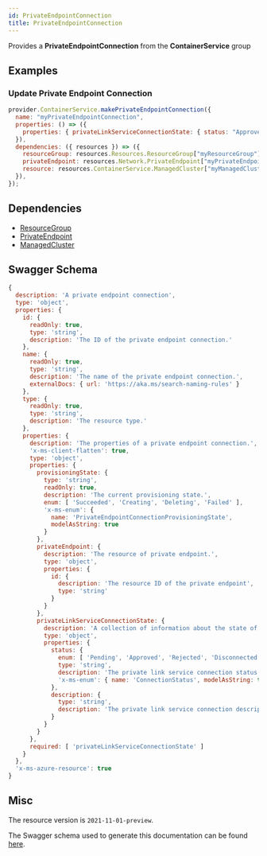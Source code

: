 ```yaml
---
id: PrivateEndpointConnection
title: PrivateEndpointConnection
---
```

Provides a **PrivateEndpointConnection** from the **ContainerService** group
## Examples
### Update Private Endpoint Connection
```js
provider.ContainerService.makePrivateEndpointConnection({
  name: "myPrivateEndpointConnection",
  properties: () => ({
    properties: { privateLinkServiceConnectionState: { status: "Approved" } },
  }),
  dependencies: ({ resources }) => ({
    resourceGroup: resources.Resources.ResourceGroup["myResourceGroup"],
    privateEndpoint: resources.Network.PrivateEndpoint["myPrivateEndpoint"],
    resource: resources.ContainerService.ManagedCluster["myManagedCluster"],
  }),
});

```
## Dependencies
- [ResourceGroup](../Resources/ResourceGroup.md)
- [PrivateEndpoint](../Network/PrivateEndpoint.md)
- [ManagedCluster](../ContainerService/ManagedCluster.md)
## Swagger Schema
```js
{
  description: 'A private endpoint connection',
  type: 'object',
  properties: {
    id: {
      readOnly: true,
      type: 'string',
      description: 'The ID of the private endpoint connection.'
    },
    name: {
      readOnly: true,
      type: 'string',
      description: 'The name of the private endpoint connection.',
      externalDocs: { url: 'https://aka.ms/search-naming-rules' }
    },
    type: {
      readOnly: true,
      type: 'string',
      description: 'The resource type.'
    },
    properties: {
      description: 'The properties of a private endpoint connection.',
      'x-ms-client-flatten': true,
      type: 'object',
      properties: {
        provisioningState: {
          type: 'string',
          readOnly: true,
          description: 'The current provisioning state.',
          enum: [ 'Succeeded', 'Creating', 'Deleting', 'Failed' ],
          'x-ms-enum': {
            name: 'PrivateEndpointConnectionProvisioningState',
            modelAsString: true
          }
        },
        privateEndpoint: {
          description: 'The resource of private endpoint.',
          type: 'object',
          properties: {
            id: {
              description: 'The resource ID of the private endpoint',
              type: 'string'
            }
          }
        },
        privateLinkServiceConnectionState: {
          description: 'A collection of information about the state of the connection between service consumer and provider.',
          type: 'object',
          properties: {
            status: {
              enum: [ 'Pending', 'Approved', 'Rejected', 'Disconnected' ],
              type: 'string',
              description: 'The private link service connection status.',
              'x-ms-enum': { name: 'ConnectionStatus', modelAsString: true }
            },
            description: {
              type: 'string',
              description: 'The private link service connection description.'
            }
          }
        }
      },
      required: [ 'privateLinkServiceConnectionState' ]
    }
  },
  'x-ms-azure-resource': true
}
```
## Misc
The resource version is `2021-11-01-preview`.

The Swagger schema used to generate this documentation can be found [here](https://github.com/Azure/azure-rest-api-specs/tree/main/specification/containerservice/resource-manager/Microsoft.ContainerService/preview/2021-11-01-preview/managedClusters.json).
